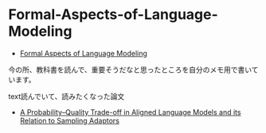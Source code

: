 # Formal-Aspects-of-Language-Modeling

- [Formal Aspects of Language Modeling](https://arxiv.org/pdf/2311.04329)

今の所、教科書を読んで、重要そうだなと思ったところを自分のメモ用で書いています。

text読んでいて、読みたくなった論文
- [A Probability–Quality Trade-off in Aligned Language Models and its Relation to Sampling Adaptors](https://aclanthology.org/2024.emnlp-main.822.pdf) 